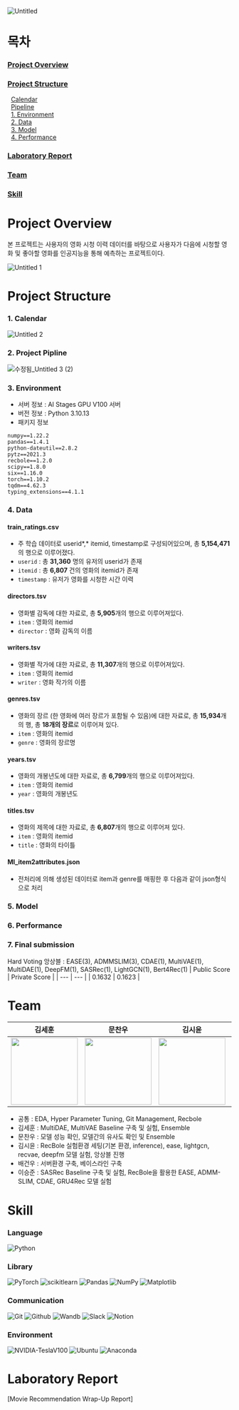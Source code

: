 ![Untitled](https://github.com/boostcampaitech6/level2-movierecommendation-recsys-04/assets/8871767/2f6f5686-3313-47d2-aa04-261a4896e782)

# 목차
### [Project Overview](#Project-Overview-1)
### [Project Structure](#Project-Structure-1)
&nbsp;&nbsp;[Calendar](#Calendar)<br>
&nbsp;&nbsp;[Pipeline](#Pipeline)<br>
&nbsp;&nbsp;[1. Environment](#1-Environment)<br>
&nbsp;&nbsp;[2. Data](#2-Data)<br>
&nbsp;&nbsp;[3. Model](#3-Model)<br>
&nbsp;&nbsp;[4. Performance](#5-Performance)<br> 
### [Laboratory Report](#Laboratory-Report-1)
### [Team](#Team-1)
### [Skill](#Skill-1)

# Project Overview

본 프로젝트는 사용자의 영화 시청 이력 데이터를 바탕으로 사용자가 다음에 시청할 영화 및 좋아할 영화를 인공지능을 통해 예측하는 프로젝트이다.
 
![Untitled 1](https://github.com/boostcampaitech6/level2-movierecommendation-recsys-04/assets/8871767/800c4636-6f07-4522-9699-964aaf813af9)

# Project Structure

### 1. Calendar
![Untitled 2](https://github.com/boostcampaitech6/level2-movierecommendation-recsys-04/assets/8871767/ba9ac29f-f1a2-4ff1-a4bf-d57a08f93a9c)

### 2. Project Pipline
![수정됨_Untitled 3 (2)](https://github.com/boostcampaitech6/level2-movierecommendation-recsys-04/assets/8871767/f1f781dd-a5ed-4466-a9a1-2ea5e8e14bd0)

### 3. Environment
- 서버 정보 : AI Stages GPU V100 서버
- 버전 정보 : Python 3.10.13
- 패키지 정보
```
numpy==1.22.2
pandas==1.4.1
python-dateutil==2.8.2
pytz==2021.3
recbole==1.2.0
scipy==1.8.0
six==1.16.0
torch==1.10.2
tqdm==4.62.3
typing_extensions==4.1.1
```
### 4. Data
#### **train_ratings.csv**
- 주 학습 데이터로 userid*,* itemid, timestamp로 구성되어있으며, 총 **5,154,471**의 행으로 이루어졌다.
- `userid` : 총 **31,360** 명의 유저의 userid가 존재
- `itemid` : 총 **6,807** 건의 영화의 itemid가 존재
- `timestamp` : 유저가 영화를 시청한 시간 이력

#### **directors.tsv**
- 영화별 감독에 대한 자료로, 총 **5,905**개의 행으로 이루어져있다.
- `item` : 영화의 itemid
- `director` : 영화 감독의 이름
#### **writers.tsv**
- 영화별 작가에 대한 자료로, 총 **11,307**개의 행으로 이루어져있다.
- `item` : 영화의 itemid
- `writer` : 영화 작가의 이름
#### **genres.tsv**
- 영화의 장르 (한 영화에 여러 장르가 포함될 수 있음)에 대한 자료로, 총 **15,934**개의 행, 총 **18개의 장르**로 이루어져 있다.
- `item` : 영화의 itemid
- `genre` : 영화의 장르명
#### **years.tsv**
- 영화의 개봉년도에 대한 자료로, 총 **6,799**개의 행으로 이루어져있다.
- `item` : 영화의 itemid
- `year` : 영화의 개봉년도
#### **titles.tsv**
- 영화의 제목에 대한 자료로, 총 **6,807**개의 행으로 이루어져 있다.
- `item` : 영화의 itemid
- `title` : 영화의 타이틀
#### **Ml_item2attributes.json**
- 전처리에 의해 생성된 데이터로 item과 genre를 매핑한 후 다음과 같이 json형식으로 처리

### 5. Model

### 6. Performance

### 7. Final submission
Hard Voting 앙상블 : EASE(3), ADMMSLIM(3), CDAE(1), MultiVAE(1), MultiDAE(1), DeepFM(1), SASRec(1), LightGCN(1), Bert4Rec(1)
| Public Score | Private Score |
| --- | --- |
| 0.1632 | 0.1623 |

# Team
| **김세훈** | **문찬우** | **김시윤** | **배건우** | **이승준** |
| :------: |  :------: | :------: | :------: | :------: |
| [<img src="https://avatars.githubusercontent.com/u/8871767?v=4" height=150 width=150>](https://github.com/warpfence) | [<img src="https://avatars.githubusercontent.com/u/95879995?v=4" height=150 width=150> ](https://github.com/chanwoomoon) | [<img src="https://avatars.githubusercontent.com/u/68991530?v=4" height=150 width=150> ](https://github.com/tldbs5026) | [<img src="https://avatars.githubusercontent.com/u/83867930?v=4" height=150 width=150>](https://github.com/gunwoof) | [<img src="https://avatars.githubusercontent.com/u/133944361?v=4" height=150 width=150>](https://github.com/llseungjun) |
- 공통 : EDA, Hyper Parameter Tuning, Git Management, Recbole
- 김세훈 : MultiDAE, MultiVAE Baseline 구축 및 실험, Ensemble
- 문찬우 : 모델 성능 확인, 모델간의 유사도 확인 및 Ensemble
- 김시윤 : RecBole 실험환경 세팅(기본 환경, inference), ease, lightgcn, recvae, deepfm 모델 실험, 앙상블 진행
- 배건우 : 서버환경 구축, 베이스라인 구축
- 이승준 : SASRec Baseline 구축 및 실험, RecBole을 활용한 EASE, ADMM-SLIM, CDAE, GRU4Rec 모델 실험

# Skill 
### Language
  ![Python](https://img.shields.io/badge/python-3670A0?style=for-the-badge&logo=python&logoColor=ffdd54)

### Library
  ![PyTorch](https://img.shields.io/badge/PyTorch-%23EE4C2C.svg?style=for-the-badge&logo=PyTorch&logoColor=white)
  ![scikitlearn](https://img.shields.io/badge/scikitlearn-F7931E?style=for-the-badge&logo=scikitlearn&logoColor=white)
  ![Pandas](https://img.shields.io/badge/pandas-%23150458.svg?style=for-the-badge&logo=pandas&logoColor=white)
  ![NumPy](https://img.shields.io/badge/numpy-%23013243.svg?style=for-the-badge&logo=numpy&logoColor=white)
  ![Matplotlib](https://img.shields.io/badge/Matplotlib-%23ff0000.svg?style=for-the-badge&logo=Matplotlib&logoColor=black)

### Communication
  ![Git](https://img.shields.io/badge/git-%23F05033.svg?style=for-the-badge&logo=git&logoColor=white)
  ![Github](https://img.shields.io/badge/GitHub-100000?style=for-the-badge&logo=github&logoColor=white)
  ![Wandb](https://img.shields.io/badge/Weights_&_Biases-FFBE00?style=for-the-badge&logo=WeightsAndBiases&logoColor=white)
  ![Slack](https://img.shields.io/badge/Slack-4A154B?style=for-the-badge&logo=slack&logoColor=white)
  ![Notion](https://img.shields.io/badge/Notion-000000?style=for-the-badge&logo=notion&logoColor=white)

### Environment
  ![NVIDIA-TeslaV100](https://img.shields.io/badge/NVIDIA-TeslaV100-76B900?style=for-the-badge&logo=nvidia&logoColor=white)
  ![Ubuntu](https://img.shields.io/badge/Ubuntu-E95420?style=for-the-badge&logo=ubuntu&logoColor=white)
  ![Anaconda](https://img.shields.io/badge/Anaconda-44A833.svg?style=for-the-badge&logo=Anaconda&logoColor=white)

# Laboratory Report
[Movie Recommendation Wrap-Up Report]
